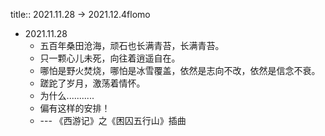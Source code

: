 title:: 2021.11.28 -> 2021.12.4flomo

- 2021.11.28
	- 五百年桑田沧海，顽石也长满青苔，长满青苔。
	- 只一颗心儿未死，向往着逍遥自在。
	- 哪怕是野火焚烧，哪怕是冰雪覆盖，依然是志向不改，依然是信念不衰。
	- 蹉跎了岁月，激荡着情怀。
	- 为什么...........
	- 偏有这样的安排！
	- --- 《西游记》之《困囚五行山》插曲